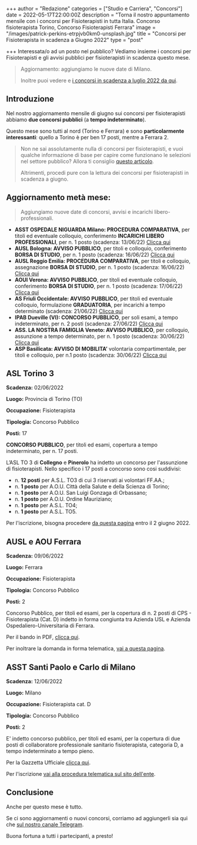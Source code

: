 +++
author = "Redazione"
categories = ["Studio e Carriera", "Concorsi"]
date = 2022-05-17T22:00:00Z
description = "Torna il nostro appuntamento mensile con i concorsi per Fisioterapisti in tutta Italia. Concorso fisioterapista Torino, Concorso Fisioterapisti Ferrara"
image = "/images/patrick-perkins-etrpjvb0km0-unsplash.jpg"
title = "Concorsi per Fisioterapista in scadenza a Giugno 2022"
type = "post"

+++
Interessata/o ad un posto nel pubblico? Vediamo insieme i concorsi per Fisioterapisti  e gli avvisi pubblici per fisioterapisti in scadenza questo mese.

> Aggiornamento: aggiungiamo le nuove date di Milano. 
>
> Inoltre puoi vedere e [i concorsi in scadenza a luglio 2022 da qui](https://fisioterapisti.org/concorsi-e-avvisi-per-fisioterapisti-in-scadenza-a-luglio-2022/ "Concorsi fisioterapista luglio 2022").

## Introduzione

Nel nostro aggiornamento mensile di giugno sui concorsi per fisioterapisti abbiamo **due concorsi pubblici** (a **tempo indeterminato**).

Questo mese sono tutti al nord (Torino e Ferrara) e sono **particolarmente interessanti**: quello a Torino è per ben 17 posti, mentre a Ferrara 2.

> Non ne sai assolutamente nulla di concorsi per fisioterapisti, e vuoi qualche informazione di base per capire come funzionano le selezioni nel settore pubblico? Allora ti consiglio [questo articolo](https://fisioterapisti.org/lavorare-nel-pubblico-come-fisioterapisti-concetti-di-base/ "Lavorare nel pubblico come fisioterapista").
>
> Altrimenti, procedi pure con la lettura dei concorsi per fisioterapisti in scadenza a giugno.

## Aggiornamento metà mese:

> Aggiungiamo nuove date di concorsi, avvisi e incarichi libero-professionali.

* **ASST OSPEDALE NIGUARDA Milano: PROCEDURA COMPARATIVA**, per titoli ed eventuale colloquio, conferimento **INCARICHI LIBERO** **PROFESSIONALI**, per n. 1 posto (scadenza: 13/06/22) [Clicca qui](https://www.ospedaleniguarda.it/professionisti-e-aziende/lavora-con-noi-concorsi/info/5351)
* **AUSL Bologna: AVVISO PUBBLICO**, per titoli e colloquio, conferimento **BORSA DI STUDIO**, per n. 1 posto (scadenza: 16/06/22) [Clicca qui](https://www.ausl.bologna.it/per-i-cittadini/bandi-di-concorso/current/auslbandoconcorso.2022-06-01.1142640694)
* **AUSL Reggio Emilia: PROCEDURA COMPARATIVA**, per titoli e colloquio, assegnazione **BORSA DI** **STUDIO**, per n. 1 posto (scadenza: 16/06/22) [Clicca qui](https://apps.ausl.re.it/BandiConcorsieIncarichi/#/bandi-di-gara/%7B%22parentUniqueId%22:%225960a071-f051-4a07-9fb5-9ebcae76a42f%22,%22childUniqueId%22:%22a6b591f2-e207-4f0e-9fe4-34bb46bc94d9%22%7D/82c22ad0-7da2-44a8-a106-2af5f2adbfc7)
* **AOUI Verona: AVVISO PUBBLICO**, per titoli ed eventuale colloquio, conferimento **BORSA DI STUDIO**, per n. 1 posto (scadenza: 17/06/22) [Clicca qui](https://www.aovr.veneto.it/lavoro/concorsi/bandi-avviso-borse-di-studio/attivi?p_p_id=2_WAR_contestsportlet&p_p_lifecycle=0&p_p_state=normal&p_p_mode=view&p_p_col_id=column-1&p_p_col_pos=2&p_p_col_count=3&_2_WAR_contestsportlet_contestId=6600&_2_WAR_contes)
* **AS Friuli Occidentale: AVVISO PUBBLICO**, per titoli ed eventuale colloquio, formulazione **GRADUATORIA**, per incarichi a tempo determinato (scadenza: 21/06/22) [Clicca qui](https://asfo.sanita.fvg.it/it/concorsi/2022/2022_06_06-01.html)
* **IPAB Dueville (VI): CONCORSO PUBBLICO**, per soli esami, a tempo indeterminato, per n. 2 posti (scadenza: 27/06/22) [Clicca qui](https://one33.robyone.net/CompetitionNotice.aspx?sid=53&cid=3345&id=561412)
* **ASS. LA NOSTRA FAMIGLIA Veneto: AVVISO PUBBLICO**, per colloquio, assunzione a tempo determinato, per n. 1 posto (scadenza: 30/06/22) [Clicca qui](https://bur.regione.veneto.it/BurvServices/pubblica/DettaglioConcorso.aspx?id=477735)
* **ASP Basilicata: AVVISO DI MOBILITA’** volontaria compartimentale, per titoli e colloquio, per n.1 posto (scadenza: 30/06/22) [Clicca qui](https://www.aspbasilicata.it/avvisi-e-concorsi/avviso-di-mobilita-volontaria-compartimentale-ex-art-30-comma-1-d-lgs-165-2001-e-ss-mm-ii-per-titoli-e-colloquio-per-la-copertura-a-tempo-indeterminato-di-n-1-uno-posto-di-collaboratore/)

## ASL Torino 3

**Scadenza:** 02/06/2022

**Luogo:** Provincia di Torino (TO)

**Occupazione:** Fisioterapista

**Tipologia:** Concorso Pubblico

**Posti:** 17

**CONCORSO PUBBLICO**, per titoli ed esami, copertura a tempo indeterminato, per n. 17 posti.

L’ASL TO 3 di **Collegno** e **Pinerolo** ha indetto un concorso per l'assunzione di fisioterapisti. Nello specifico i 17 posti a concorso sono cosi suddivisi:

* n. **12 posti** per A.S.L. TO3 di cui 3 riservati ai volontari FF.AA.;
* n. **1 posto** per A.O.U. Città della Salute e della Scienza di Torino;
* n. **1 posto** per A.O.U. San Luigi Gonzaga di Orbassano;
* n. **1 posto** per A.O.U. Ordine Mauriziano;
* n. **1 posto** per A.S.L. TO4;
* n. **1 posto** per A.S.L. TO5.

Per l'iscrizione, bisogna procedere [da questa pagina](https://aslto3.iscrizioneconcorsi.it/ "IScrizione concorso Torino") entro il 2 giugno 2022.

## AUSL e AOU Ferrara

**Scadenza:** 09/06/2022

**Luogo:** Ferrara

**Occupazione:** Fisioterapista

**Tipologia:** Concorso Pubblico

**Posti:** 2

Concorso Pubblico, per titoli ed esami, per la copertura di n. 2 posti di CPS - Fisioterapista (Cat. D) indetto in forma congiunta tra Azienda USL e Azienda Ospedaliero-Universitaria di Ferrara.

Per il bando in PDF, [clicca qui](https://old.ausl.fe.it/azienda/dipartimenti/dipartimento-gestione-risorse-umane/concorsi-e-avvisi-folder/concorsi-pubblici-1/resolveuid/7dadac33cc0645d3ad3c1a3e81a0a917/at_download/file "Bando concorso Ferrara").

Per inoltrare la domanda in forma telematica, [vai a questa pagina](https://ferrara-fisioterapista.ilmiotest.it/ "Domanda telematica concorso Ferrara").

## ASST Santi Paolo e Carlo di Milano

**Scadenza:** 12/06/2022

**Luogo:** Milano

**Occupazione:** Fisioterapista cat. D

**Tipologia:** Concorso Pubblico

**Posti:** 2

E' indetto concorso pubblico, per titoli ed esami, per la copertura di due posti di  collaboratore professionale sanitario fisioterapista, categoria D, a tempo indeterminato a tempo pieno.

Per la Gazzetta Ufficiale [clicca qui](https://www.gazzettaufficiale.it/atto/concorsi/caricaDettaglioAtto/originario?atto.dataPubblicazioneGazzetta=2022-05-13&atto.codiceRedazionale=22E05930 "AZIENDA SOCIO-SANITARIA TERRITORIALE SANTI PAOLO E CARLO DI MILANO").

Per l'iscrizione [vai alla procedura telematica sul sito dell'ente](https://asst-santipaolocarlo.iscrizioneconcorsi.it/ "Iscrizioni Online").

## Conclusione

Anche per questo mese è tutto.

Se ci sono aggiornamenti o nuovi concorsi, corriamo ad aggiungerli sia qui che [sul nostro canale Telegram](https://t.me/fisioterapisti_official "Fisioterapisti | Telegram").

Buona fortuna a tutti i partecipanti, a presto!